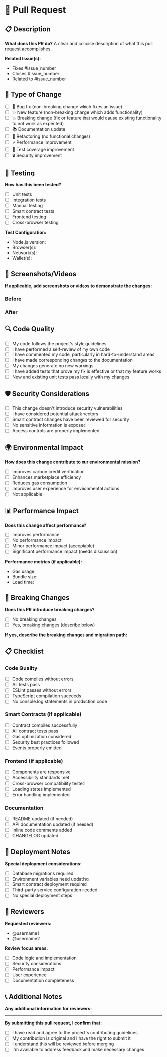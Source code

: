 # 🔄 Pull Request

## 📋 Description

**What does this PR do?**
A clear and concise description of what this pull request accomplishes.

**Related Issue(s):**
- Fixes #issue_number
- Closes #issue_number
- Related to #issue_number

## 🎯 Type of Change

- [ ] 🐛 Bug fix (non-breaking change which fixes an issue)
- [ ] ✨ New feature (non-breaking change which adds functionality)
- [ ] 💥 Breaking change (fix or feature that would cause existing functionality to not work as expected)
- [ ] 📚 Documentation update
- [ ] 🔧 Refactoring (no functional changes)
- [ ] ⚡ Performance improvement
- [ ] 🧪 Test coverage improvement
- [ ] 🔒 Security improvement

## 🧪 Testing

**How has this been tested?**
- [ ] Unit tests
- [ ] Integration tests
- [ ] Manual testing
- [ ] Smart contract tests
- [ ] Frontend testing
- [ ] Cross-browser testing

**Test Configuration:**
- Node.js version: 
- Browser(s): 
- Network(s): 
- Wallet(s): 

## 📸 Screenshots/Videos

**If applicable, add screenshots or videos to demonstrate the changes:**

### Before
<!-- Add screenshots of the current state -->

### After
<!-- Add screenshots of the new state -->

## 🔍 Code Quality

- [ ] My code follows the project's style guidelines
- [ ] I have performed a self-review of my own code
- [ ] I have commented my code, particularly in hard-to-understand areas
- [ ] I have made corresponding changes to the documentation
- [ ] My changes generate no new warnings
- [ ] I have added tests that prove my fix is effective or that my feature works
- [ ] New and existing unit tests pass locally with my changes

## 🛡️ Security Considerations

- [ ] This change doesn't introduce security vulnerabilities
- [ ] I have considered potential attack vectors
- [ ] Smart contract changes have been reviewed for security
- [ ] No sensitive information is exposed
- [ ] Access controls are properly implemented

## 🌍 Environmental Impact

**How does this change contribute to our environmental mission?**
- [ ] Improves carbon credit verification
- [ ] Enhances marketplace efficiency
- [ ] Reduces gas consumption
- [ ] Improves user experience for environmental actions
- [ ] Not applicable

## 📊 Performance Impact

**Does this change affect performance?**
- [ ] Improves performance
- [ ] No performance impact
- [ ] Minor performance impact (acceptable)
- [ ] Significant performance impact (needs discussion)

**Performance metrics (if applicable):**
- Gas usage: 
- Bundle size: 
- Load time: 

## 🔄 Breaking Changes

**Does this PR introduce breaking changes?**
- [ ] No breaking changes
- [ ] Yes, breaking changes (describe below)

**If yes, describe the breaking changes and migration path:**

## 📋 Checklist

### Code Quality
- [ ] Code compiles without errors
- [ ] All tests pass
- [ ] ESLint passes without errors
- [ ] TypeScript compilation succeeds
- [ ] No console.log statements in production code

### Smart Contracts (if applicable)
- [ ] Contract compiles successfully
- [ ] All contract tests pass
- [ ] Gas optimization considered
- [ ] Security best practices followed
- [ ] Events properly emitted

### Frontend (if applicable)
- [ ] Components are responsive
- [ ] Accessibility standards met
- [ ] Cross-browser compatibility tested
- [ ] Loading states implemented
- [ ] Error handling implemented

### Documentation
- [ ] README updated (if needed)
- [ ] API documentation updated (if needed)
- [ ] Inline code comments added
- [ ] CHANGELOG updated

## 🚀 Deployment Notes

**Special deployment considerations:**
- [ ] Database migrations required
- [ ] Environment variables need updating
- [ ] Smart contract deployment required
- [ ] Third-party service configuration needed
- [ ] No special deployment steps

## 👥 Reviewers

**Requested reviewers:**
- @username1
- @username2

**Review focus areas:**
- [ ] Code logic and implementation
- [ ] Security considerations
- [ ] Performance impact
- [ ] User experience
- [ ] Documentation completeness

## 📞 Additional Notes

**Any additional information for reviewers:**

---

**By submitting this pull request, I confirm that:**
- [ ] I have read and agree to the project's contributing guidelines
- [ ] My contribution is original and I have the right to submit it
- [ ] I understand this will be reviewed before merging
- [ ] I'm available to address feedback and make necessary changes